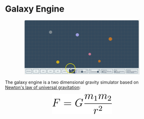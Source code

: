 # Galaxy Engine
<p align="center">
  <img src="demo/demo.gif" width="75%">
</p>
The galaxy engine is a two dimensional gravity simulator based on <a href=" https://en.wikipedia.org/wiki/Newton%27s_law_of_universal_gravitation">Newton's law of universal gravitation</a>:
<p align="center">
  <img src="demo/equation.svg">
</p>
